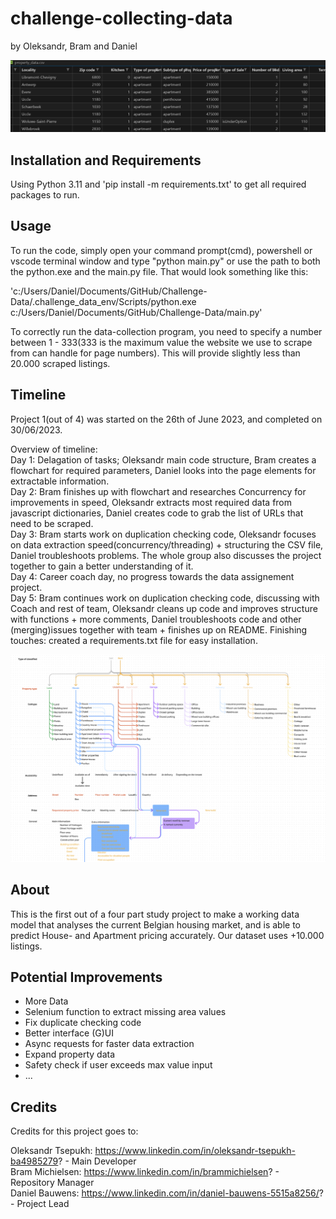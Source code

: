# challenge-collecting-data
by Oleksandr, Bram and Daniel


![dataset](./assets/csvfile.png)


## Installation and Requirements
Using Python 3.11 and 'pip install -m requirements.txt' to get all required packages to run.


## Usage
To run the code, simply open your command prompt(cmd), powershell or vscode terminal window and type "python main.py" or use the path to both the python.exe and the main.py file. That would look something like this:    

'c:/Users/Daniel/Documents/GitHub/Challenge-Data/.challenge_data_env/Scripts/python.exe c:/Users/Daniel/Documents/GitHub/Challenge-Data/main.py'   
   
To correctly run the data-collection program, you need to specify a number between 1 - 333(333 is the maximum value the website we use to scrape from can handle for page numbers). This will provide slightly less than 20.000 scraped listings.


## Timeline
Project 1(out of 4) was started on the 26th of June 2023, and completed on 30/06/2023.     

Overview of timeline:    
Day 1: Delagation of tasks; Oleksandr main code structure, Bram creates a flowchart for required parameters, Daniel looks into the page elements for extractable information.    
Day 2: Bram finishes up with flowchart and researches Concurrency for improvements in speed, Oleksandr extracts most required data from javascript dictionaries, Daniel creates code to grab the list of URLs that need to be scraped.     
Day 3: Bram starts work on duplication checking code, Oleksandr focuses on data extraction speed(concurrency/threading) + structuring the CSV file, Daniel troubleshoots problems. The whole group also discusses the project together to gain a better understanding of it.   
Day 4: Career coach day, no progress towards the data assignement project.   
Day 5: Bram continues work on duplication checking code, discussing with Coach and rest of team, Oleksandr cleans up code and improves structure with functions + more comments, Daniel troubleshoots code and other (merging)issues together with team + finishes up on README. Finishing touches: created a requirements.txt file for easy installation.


![dataset](./assets/flowchart_group5.PNG)


## About
This is the first out of a four part study project to make a working data model that analyses the current Belgian housing market, and is able to predict House- and Apartment pricing accurately. Our dataset uses +10.000 listings.     

## Potential Improvements

- More Data     
- Selenium function to extract missing area values    
- Fix duplicate checking code     
- Better interface (G)UI     
- Async requests for faster data extraction     
- Expand property data   
- Safety check if user exceeds max value input  
- ...    


## Credits
Credits for this project goes to:    

 Oleksandr Tsepukh: https://www.linkedin.com/in/oleksandr-tsepukh-ba4985279?   - Main Developer    
Bram Michielsen: https://www.linkedin.com/in/brammichielsen?   - Repository Manager      
Daniel Bauwens: https://www.linkedin.com/in/daniel-bauwens-5515a8256/?   - Project Lead    

